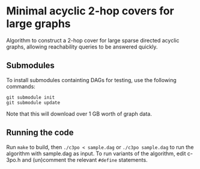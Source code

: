 # Minimal acyclic 2-hop covers for large graphs

Algorithm to construct a 2-hop cover for large sparse directed acyclic graphs, allowing reachability queries to be answered quickly.

## Submodules

To install submodules containting DAGs for testing, use the following commands:

    git submodule init
    git submodule update

Note that this will download over 1 GB worth of graph data.

## Running the code

Run `make` to build, then `./c3po < sample.dag` or `./c3po sample.dag` to run the algorithm with sample.dag as input.
To run variants of the algorithm, edit c-3po.h and (un)comment the relevant `#define` statements.
